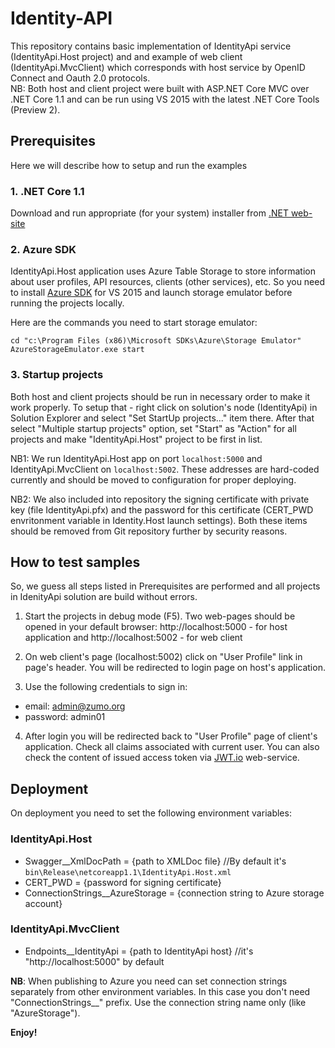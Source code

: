 # Identity-API

This repository contains basic implementation of IdentityApi service (IdentityApi.Host project) and and example of web client (IdentityApi.MvcClient) which corresponds with host service by OpenID Connect and Oauth 2.0 protocols.    
NB: Both host and client project were built with ASP.NET Core MVC over .NET Core 1.1 and can be run using VS 2015 with the latest .NET Core Tools (Preview 2).


## Prerequisites
Here we will describe how to setup and run the examples


### 1. .NET Core 1.1
Download and run appropriate (for your system) installer from [.NET web-site](https://www.microsoft.com/net/download/core#/current) 


### 2.  Azure SDK 
IdentityApi.Host application uses Azure Table Storage to store information about user profiles, API resources, clients (other services), etc.
So you need to install [Azure SDK](https://azure.microsoft.com/en-us/downloads/) for VS 2015 and launch  storage emulator before running the projects locally.   

Here are the commands you need to start storage emulator:

```
cd "c:\Program Files (x86)\Microsoft SDKs\Azure\Storage Emulator" 
AzureStorageEmulator.exe start
```

### 3.  Startup projects
Both host and client projects should be run in necessary order to make it work properly. To setup that - right click on solution's node (IdentityApi) in Solution Explorer and select "Set StartUp projects..." item there. After that select "Multiple startup projects" option, set "Start" as "Action" for all projects and make "IdentityApi.Host" project to be first in list.
 
NB1: We run IdentityApi.Host app on port `localhost:5000` and IdentityApi.MvcClient on `localhost:5002`. These addresses are hard-coded currently and should be moved to configuration for proper deploying.


NB2: We also included into repository the signing certificate with private key (file IdentityApi.pfx) and the password for this certificate (CERT_PWD envritonment variable in Identity.Host launch settings).  Both these items should be removed from Git repository further by security reasons.


## How to test samples
So, we guess all steps listed in Prerequisites are performed and all projects in IdenityApi solution are build without errors. 

 1. Start the projects in debug mode (F5). Two web-pages should be opened in your default browser: http://localhost:5000 - for host application and http://localhost:5002 - for web client

 2. On web client's page (localhost:5002) click on "User Profile" link in page's header. You will be redirected to login page on host's application.
 
 3. Use the following credentials to sign in:
 
  * email: admin@zumo.org
  * password: admin01
 
 4. After login you will be redirected back to "User Profile" page of client's application. 
 Check all claims associated with current user. You can also check the content of issued access token via [JWT.io](https://jwt.io) web-service.
 

 
## Deployment
On deployment you need to set the following environment variables:
 
### IdentityApi.Host

 * Swagger__XmlDocPath = {path to XMLDoc file} //By default it's `bin\Release\netcoreapp1.1\IdentityApi.Host.xml`
 * CERT_PWD = {password for signing certificate}
 * ConnectionStrings__AzureStorage = {connection string to Azure storage account}
 
### IdentityApi.MvcClient

 * Endpoints__IdentityApi = {path to IdentityApi host}   //it's "http://localhost:5000" by default 
 

**NB**: When publishing to Azure you need can set connection strings separately from other environment variables. In this case you don't need  "ConnectionStrings__" prefix. Use the connection string name only (like "AzureStorage").
 
 
 
**Enjoy!**
 